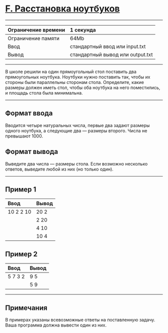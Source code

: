 # [F. Расстановка ноутбуков](https://contest.yandex.ru/contest/27393/problems/F/)

---
| Ограничение времени | 1 секунда |
| :--- |:---|
| Ограничение памяти | 64Mb |
| Ввод | стандартный ввод или input.txt |
| Вывод | стандартный вывод или output.txt |
---

В школе решили на один прямоугольный стол поставить два прямоугольных ноутбука. Ноутбуки нужно поставить так, чтобы их стороны были параллельны сторонам стола. Определите, какие размеры должен иметь стол, чтобы оба ноутбука на него поместились, и площадь стола была минимальна.

---
## Формат ввода
Вводится четыре натуральных числа, первые два задают размеры одного ноутбука, а следующие два — размеры второго. Числа не превышают 1000.

## Формат вывода
Выведите два числа — размеры стола. Если возможно несколько ответов, выведите любой из них (но только один).

---
## Пример 1

| Ввод | Вывод |
| :--- | :--- |
| 10 2 2 10 | 20 2 |
|  | 2 20 |
|  | 4 10 |
|  | 10 4 |

## Пример 2

| Ввод | Вывод |
| :--- | :--- |
| 5 7 3 2 | 9 5 |
|  | 5 9 |

---
## Примечания
В примерах указаны всевозможные ответы на поставленную задачу. Ваша программа должна вывести один из них.
